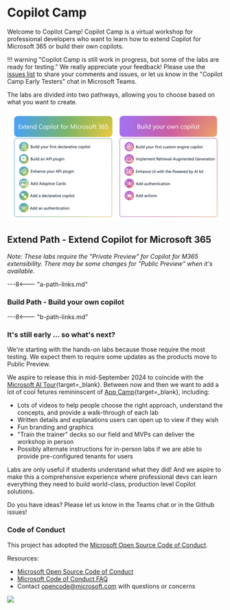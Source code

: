 
# Copilot Camp

Welcome to Copilot Camp! Copilot Camp is a virtual workshop for professional developers who want to learn how to extend Copilot for Microsoft 365 or build their own copilots.

!!! warning "Copilot Camp is still work in progress, but some of the labs are ready for testing."
    We really appreciate your feedback! Please use the [issues list](https://github.com/microsoft/copilot-camp/issues) to share your comments and issues, or let us know in the "Copilot Camp Early Testers" chat in Microsoft Teams.

The labs are divided into two pathways, allowing you to choose based on what you want to create.

![pathways](./assets/images/pathways.png)


## Extend Path - Extend Copilot for Microsoft 365

_Note: These labs require the "Private Preview" for Copilot for M365 extensibility. There may be some changes for "Public Preview" when it's available._

---8<--- "a-path-links.md"

### Build Path - Build your own copilot

---8<--- "b-path-links.md"

### It's still early ... so what's next?

We're starting with the hands-on labs because those require the most testing. We expect them to require some updates as the products move to Public Preview.

We aspire to release this in mid-September 2024 to coincide with the [Microsoft AI Tour](https://envision.microsoft.com/home#festivalblade1){target=_blank}. Between now and then we want to add a lot of cool fetures remininscent of [App Camp](https://aka.ms/app-camp){target=_blank}, including:

 * Lots of videos to help people choose the right approach, understand the concepts, and provide a walk-through of each lab
 * Written details and explanations users can open up to view if they wish
 * Fun branding and graphics
 * "Train the trainer" decks so our field and MVPs can deliver the workshop in person
 * Possibly alternate instructions for in-person labs if we are able to provide pre-configured tenants for users

Labs are only useful if students understand what they did! And we aspire to make this a comprehensive experience where professional devs can learn everything they need to build world-class, production level Copilot solutions.

Do you have ideas? Please let us know in the Teams chat or in the Github issues!

### Code of Conduct

This project has adopted the [Microsoft Open Source Code of Conduct](https://opensource.microsoft.com/codeofconduct/).

Resources:

- [Microsoft Open Source Code of Conduct](https://opensource.microsoft.com/codeofconduct/)
- [Microsoft Code of Conduct FAQ](https://opensource.microsoft.com/codeofconduct/faq/)
- Contact [opencode@microsoft.com](mailto:opencode@microsoft.com) with questions or concerns

<img src="https://m365-visitor-stats.azurewebsites.net/copilot-camp/index" />